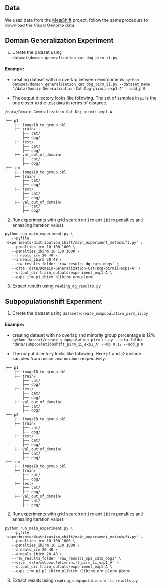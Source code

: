 ## Data
We used data from the [MetaShift](https://github.com/Weixin-Liang/MetaShift) project, follow the same procedure to download the [Visual Genome](https://github.com/Weixin-Liang/MetaShift#download-visual-genome) data. 
## Domain Generalization Experiment
1. Create the dataset using `dataset\domain_generalization_cat_dog_pirm_ii.py`
 
#### Example: 
- creating dataset with no overlap between environments `python dataset/domain_generalization_cat_dog_pirm_ii.py --dataset_name '/data/Domain-Generalization-Cat-Dog-pirmii-exp1-A' --add_p 0`

- The output directory looks like following. The set of samples in `p1` is the one closer to the test data in terms of distance. 
```
/data/Domain-Generalization-Cat-Dog-pirmii-exp1-A

├── p1
    ├── imageID_to_group.pkl
    ├── train/
        ├── cat/
        ├── dog/ 
    ├── test/
        ├── cat/
        ├── dog/ 
    ├── val_out_of_domain/
        ├── cat/
        ├── dog/ 
├── irm
    ├── imageID_to_group.pkl
    ├── train/
        ├── cat/
        ├── dog/ 
    ├── test/
        ├── cat/
        ├── dog/ 
    ├── val_out_of_domain/
        ├── cat/
        ├── dog/ 
 ```


2. Run experiments with grid search on `irm` and `ibirm` penalties and annealing iteration values
 ```
 python run_main_experiment.py \
    --pyfile 'experiments/distribution_shift/main_experiment_metashift.py' \
    --penalties_irm 10 100 1000 \
    --penalties_ibirm 10 100 1000 \
    --anneals_irm 20 40 \
    --anneals_ibirm 20 40 \
    --raw_results_folder 'raw_results_dg_cats_dogs' \
    --data 'data/Domain-Generalization-Cat-Dog-pirmii-exp1-A' \
    --output_dir train_outputs/experiment_exp1-A \
    --exps irm p1 ibirm p1ibirm erm p1erm
 ```
3. Extract results using `reading_dg_results.py`


## Subpopulationshift Experiment
1. Create the dataset using `dataset\create_subpopulation_pirm_ii.py`
 
#### Example: 
- creating dataset with no overlap and minority group percentage is 12% `python dataset/create_subpopulation_pirm_ii.py --data_folder 'data/subpopulationshift_pirm_ii_exp1_A' --mp 0.12 --add_p 0`

- The output directory looks like following. Here `p1` and `p2` include samples from `indoor` and `outdoor` respectively. 
```
├── p1
    ├── imageID_to_group.pkl
    ├── train/
        ├── cat/
        ├── dog/ 
    ├── test/
        ├── cat/
        ├── dog/ 
    ├── val_out_of_domain/
        ├── cat/
        ├── dog/ 
├── p2
    ├── imageID_to_group.pkl
    ├── train/
        ├── cat/
        ├── dog/ 
    ├── test/
        ├── cat/
        ├── dog/ 
    ├── val_out_of_domain/
        ├── cat/
        ├── dog/ 
├── irm
    ├── imageID_to_group.pkl
    ├── train/
        ├── cat/
        ├── dog/ 
    ├── test/
        ├── cat/
        ├── dog/ 
    ├── val_out_of_domain/
        ├── cat/
        ├── dog/ 
```
2. Run experiments with grid search on `irm` and `ibirm` penalties and annealing iteration values
 ```
 python run_main_experiment.py \
    --pyfile 'experiments/distribution_shift/main_experiment_metashift.py' \
    --penalties_irm 10 100 1000 \
    --penalties_ibirm 10 100 1000 \
    --anneals_irm 20 40 \
    --anneals_ibirm 20 40 \
    --raw_results_folder 'raw_results_sps_cats_dogs' \
    --data 'data/subpopulationshift_pirm_ii_exp1_A' \
    --output_dir train_outputs/experiment_exp1-A \
    --exps irm p1 p2 ibirm p1ibirm p2ibirm erm p1erm p2erm
 ```
3. Extract results using `reading_subpopulationshifts_results.py`
